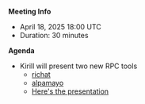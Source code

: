**Meeting Info**
- April 18, 2025 18:00 UTC 
- Duration: 30 minutes

**Agenda**

- Kirill will present two new RPC tools
   - [richat](https://github.com/lamports-dev/richat)
   - [alpamayo](https://github.com/lamports-dev/alpamayo/)
   - [Here's the presentation](https://fanatid.github.io/reveal.js/geyser-alpamayo/)

